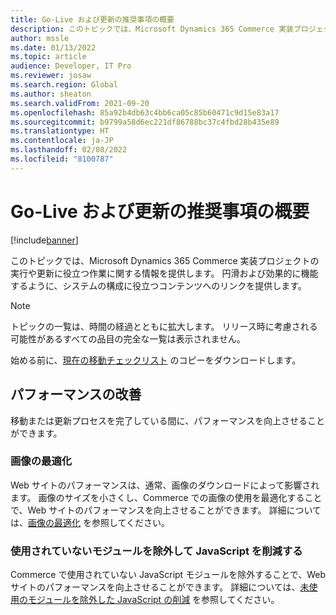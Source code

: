 ```yaml
---
title: Go-Live および更新の推奨事項の概要
description: このトピックでは、Microsoft Dynamics 365 Commerce 実装プロジェクトの実行や更新に役立つ作業に関する情報を提供します。
author: mssle
ms.date: 01/13/2022
ms.topic: article
audience: Developer, IT Pro
ms.reviewer: josaw
ms.search.region: Global
ms.author: sheaton
ms.search.validFrom: 2021-09-20
ms.openlocfilehash: 85a92b4db63c4bb6ca05c85b60471c9d15e83a17
ms.sourcegitcommit: b9799a58d6ec221df86788bc37c4fbd28b435e89
ms.translationtype: HT
ms.contentlocale: ja-JP
ms.lasthandoff: 02/08/2022
ms.locfileid: "8100787"
---
```

# <a name="go-live-and-update-recommendations-overview"></a>Go-Live および更新の推奨事項の概要

[!include[banner](../includes/banner.md)]

このトピックでは、Microsoft Dynamics 365 Commerce 実装プロジェクトの実行や更新に役立つ作業に関する情報を提供します。 円滑および効果的に機能するように、システムの構成に役立つコンテンツへのリンクを提供します。

> [!NOTE]
> トピックの一覧は、時間の経過とともに拡大します。 リリース時に考慮される可能性があるすべての品目の完全な一覧は表示されません。

始める前に、[現在の移動チェックリスト](https://aka.ms/d365fogolivechecklist) のコピーをダウンロードします。

## <a name="improve-performance"></a>パフォーマンスの改善

移動または更新プロセスを完了している間に、パフォーマンスを向上させることができます。

### <a name="optimize-images"></a>画像の最適化

Web サイトのパフォーマンスは、通常、画像のダウンロードによって影響されます。 画像のサイズを小さくし、Commerce での画像の使用を最適化することで、Web サイトのパフォーマンスを向上させることができます。 詳細については、[画像の最適化](performance-optimize-images.md) を参照してください。

### <a name="reduce-javascript-by-excluding-unused-modules"></a>使用されていないモジュールを除外して JavaScript を削減する

Commerce で使用されていない JavaScript モジュールを除外することで、Web サイトのパフォーマンスを向上させることができます。 詳細については、[未使用のモジュールを除外した JavaScript の削減](performance-reduce-javascript.md) を参照してください。
